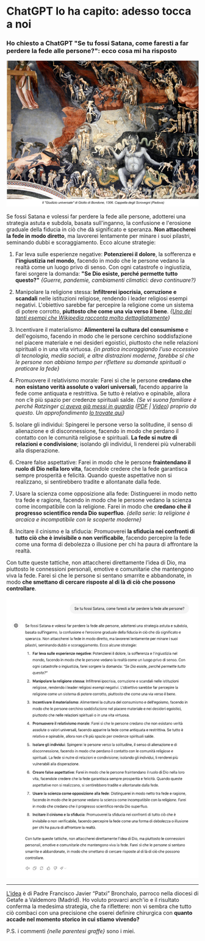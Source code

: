 # ChatGPT lo ha capito: adesso tocca a noi

### Ho chiesto a ChatGPT "Se tu fossi Satana, come faresti a far perdere la fede alle persone?": ecco cosa mi ha risposto

![Giudizio Universale Giotto](img/giudizio-universale-giotto.jpg)

Se fossi Satana e volessi far perdere la fede alle persone, adotterei una strategia astuta e subdola, basata sull'inganno, la confusione e l'erosione graduale della fiducia in ciò che dà significato e speranza. **Non attaccherei la fede in modo diretto**, ma lavorerei lentamente per minare i suoi pilastri, seminando dubbi e scoraggiamento. Ecco alcune strategie:

1. Far leva sulle esperienze negative: **Potenzierei il dolore**, la sofferenza e **l'ingiustizia nel mondo**, facendo in modo che le persone vedano la realtà come un luogo privo di senso. Con ogni catastrofe o ingiustizia, farei sorgere la domanda: **"Se Dio esiste, perché permette tutto questo?"** *{Guerre, pandemie, cambiamenti climatici: devo continuare?}*

2. Manipolare la religione stessa: **Infiltrerei ipocrisia, corruzione e scandali** nelle istituzioni religiose, rendendo i leader religiosi esempi negativi. L'obiettivo sarebbe far percepire la religione come un sistema di potere corrotto, **piuttosto che come una via verso il bene**. *{[Uno dei tanti esempi che Wikipedia racconta molto dettagliatamente](https://it.wikipedia.org/wiki/Pedofilia_e_Chiesa_cattolica_nel_XXI_secolo)}*

3. Incentivare il materialismo: **Alimenterei la cultura del consumismo** e dell'egoismo, facendo in modo che le persone cerchino soddisfazione nel piacere materiale e nei desideri egoistici, piuttosto che nelle relazioni spirituali o in una vita virtuosa. *{in pratica incoraggiando l'uso eccessivo di tecnologia, media sociali, e altre distrazioni moderne, farebbe sì che le persone non abbiano tempo per riflettere su domande spirituali o praticare la fede}*

4. Promuovere il relativismo morale: Farei sì che le persone **credano che non esistano verità assolute o valori universali**, facendo apparire la fede come antiquata e restrittiva. Se tutto è relativo e opinabile, allora non c’è più spazio per credenze spirituali salde. *{Se vi suona familiare è perché Ratzinger [ci aveva già messi in guardia](https://www.vatican.va/gpII/documents/homily-pro-eligendo-pontifice_20050418_it.html) ([PDF](https://www.villaschiari.it/Libri/Ratzinger/PRO%20ELIGENDO.pdf) | [Video](https://www.youtube.com/watch?v=vFCiAk7_Y0Q)) proprio da questo. Un approfondimento [lo trovate qui](https://www.ilfoglio.it/chiesa/2023/01/06/news/la-dittatura-del-relativismo-spiegata-da-benedetto-xvi-4827471/)}*

5. Isolare gli individui: Spingerei le persone verso la solitudine, il senso di alienazione e di disconnessione, facendo in modo che perdano il contatto con le comunità religiose e spirituali. **La fede si nutre di relazioni e condivisione**; isolando gli individui, li renderei più vulnerabili alla disperazione.

6. Creare false aspettative: Farei in modo che le persone **fraintendano il ruolo di Dio nella loro vita**, facendole credere che la fede garantisca sempre prosperità e felicità. Quando queste aspettative non si realizzano, si sentirebbero tradite e allontanate dalla fede.

7. Usare la scienza come opposizione alla fede: Distinguerei in modo netto tra fede e ragione, facendo in modo che le persone vedano la scienza come incompatibile con la religione. Farei in modo che **credano che il progresso scientifico renda Dio superfluo**. *{della serie: la religione è arcaica e incompatibile con le scoperte moderne}*

8. Incitare il cinismo e la sfiducia: Promuoverei **la sfiducia nei confronti di tutto ciò che è invisibile o non verificabile**, facendo percepire la fede come una forma di debolezza o illusione per chi ha paura di affrontare la realtà.

Con tutte queste tattiche, non attaccherei direttamente l’idea di Dio, ma piuttosto le connessioni personali, emotive e comunitarie che mantengono viva la fede. Farei sì che le persone si sentano smarrite e abbandonate, in modo **che smettano di cercare risposte al di là di ciò che possono controllare**.

![ChatGPT Satana](img/chatgpt-satana.jpg)

---

[L'idea](https://www.religionenlibertad.com/blog/863446919/CHAT-GPT-Si-tu-fueras-Satanas-como-harias-que-las-personas-perdiesen-la-fe.html) è di Padre Francisco Javier “Patxi” Bronchalo, parroco nella diocesi di Getafe a Valdemoro (Madrid). Ho voluto provarci anch'io e il risultato conferma la medesima strategia, che fa riflettere: non vi sembra che tutto ciò combaci con una precisione che oserei definire chirurgica con **quanto accade nel momento storico in cui stiamo vivendo?**

P.S. i commenti *{nelle parentesi graffe}* sono i miei.

